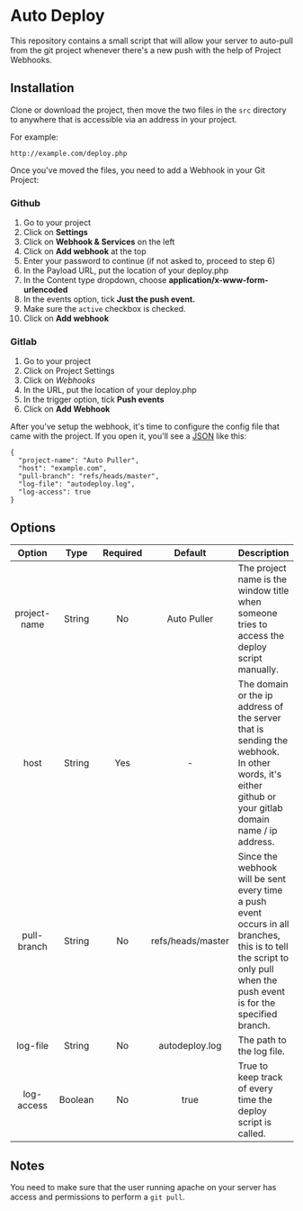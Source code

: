 # Auto Deploy
This repository contains a small script that will allow your server to auto-pull from the git project whenever there's a new push with the help of Project Webhooks.

## Installation
Clone or download the project, then move the two files in the `src` directory to anywhere that is accessible via an address in your project.

For example:  

    http://example.com/deploy.php

Once you've moved the files, you need to add a Webhook in your Git Project:

### Github
1. Go to your project
2. Click on **Settings**
3. Click on **Webhook & Services** on the left
4. Click on **Add webhook** at the top
5. Enter your password to continue (if not asked to, proceed to step 6)
6. In the Payload URL, put the location of your deploy.php
7. In the Content type dropdown, choose **application/x-www-form-urlencoded**
8. In the events option, tick **Just the push event.**
9. Make sure the `active` checkbox is checked.
10. Click on **Add webhook**

### Gitlab
1. Go to your project
2. Click on Project Settings
3. Click on *Webhooks*
4. In the URL, put the location of your deploy.php
5. In the trigger option, tick **Push events**
6. Click on **Add Webhook**

After you've setup the webhook, it's time to configure the config file that came with the project. If you open it, you'll see a [JSON](http://www.w3schools.com/json/) like this:  

    {
      "project-name": "Auto Puller",
      "host": "example.com",
      "pull-branch": "refs/heads/master",
      "log-file": "autodeploy.log",
      "log-access": true
    }

## Options

| Option | Type | Required | Default | Description |
| :---: | :---: | :---: | :---: | --- |
| project-name | String | No | Auto Puller | The project name is the window title when someone tries to access the deploy script manually. |
| host | String | Yes | - | The domain or the ip address of the server that is sending the webhook. In other words, it's either github or your gitlab domain name / ip address. |
| pull-branch | String | No | refs/heads/master | Since the webhook will be sent every time a push event occurs in all branches, this is to tell the script to only pull when the push event is for the specified branch. |
| log-file | String | No | autodeploy.log | The path to the log file. |
| log-access | Boolean | No | true | True to keep track of every time the deploy script is called. |

## Notes
You need to make sure that the user running apache on your server has access and permissions to perform a `git pull`.
